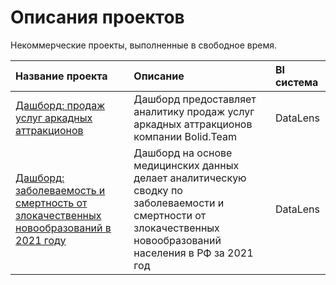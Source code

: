 # Описания проектов 

Некоммерческие проекты, выполненные в свободное время.

| Название проекта | Описание | BI система | 
| :---------------------- | :---------------------- | :---------------------- |
| [Дашборд: продаж услуг аркадных аттракционов](https://github.com/ang-lucky/pet_projects/blob/main/Bolid_team_dashboard.md) | Дашборд предоставляет аналитику продаж услуг аркадных аттракционов компании Bolid.Team | DataLens |
| [Дашборд: заболеваемость и смертность от злокачественных новообразований в 2021 году](https://github.com/ang-lucky/pet_projects/tree/main/medical_data_dashboard) | Дашборд на основе медицинских данных делает аналитическую сводку по заболеваемости и смертности от злокачественных новообразований населения в РФ за 2021 год | DataLens |
